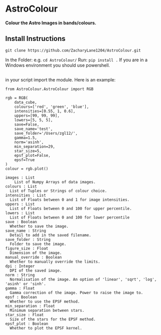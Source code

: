 # AstroColour
**Colour the Astro Images in bands/colours.**

## Install Instructions
```
git clone https://github.com/ZacharyLane1204/AstroColour.git
```
In the Folder: e.g. 
```cd AstroColour/``` Run: ```pip install .```
If you are in a Windows environment you should use powershell.

## 

in your script import the module. Here is an example:
```
from AstroColour.AstroColour import RGB

rgb = RGB(
    data_cube,
    colours=['red', 'green', 'blue'],
    intensities=[0.55, 1, 0.6],
    uppers=[99, 99, 99],
    lowers=[5, 5, 5],
    save=False,
    save_name='test',
    save_folder='/Users/zgl12/',
    gamma=1.5,
    norm='asinh',
    min_separation=29,
    star_size=5,
    epsf_plot=False,
    epsf=True
)
colour = rgb.plot()
```

```
images : List
    List of Numpy Arrays of data images.
colours : List
  List of Tuples or Strings of colour choice.
intensities : List
  List of Floats between 0 and 1 for image intensities.
uppers : List
  List of Floats between 0 and 100 for upper percentile.
lowers : List
  List of Floats between 0 and 100 for lower percentile
save : Boolean
  Whether to save the image.
save_name : String
  Detail to add in the saved filename.
save_folder : String
  Folder to save the image.
figure_size : Float
  Dimension of the image.
manual_override : Boolean
  Whether to manually override the limits.
dpi : Integer
  DPI of the saved image.
norm : String
  Normalisation of the image. An option of 'linear', 'sqrt', 'log', 'asinh' or 'sinh'.
gamma : Float
  Gamma correction of the image. Power to raise the image to.
epsf : Boolean
  Whether to use the EPSF method.
min_separation : Float
  Minimum separation between stars.
star_size : Float
  Size of the stars for the EPSF method.
epsf_plot : Boolean
  Whether to plot the EPSF kernel.
```

